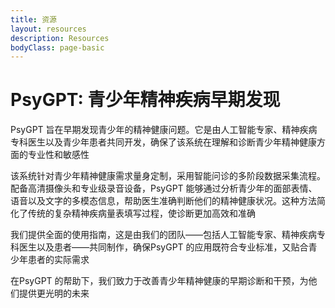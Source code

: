 ```yaml
---
title: 资源
layout: resources
description: Resources
bodyClass: page-basic
---
```


# PsyGPT: 青少年精神疾病早期发现

PsyGPT 旨在早期发现青少年的精神健康问题。它是由人工智能专家、精神疾病专科医生以及青少年患者共同开发，确保了该系统在理解和诊断青少年精神健康方面的专业性和敏感性

该系统针对青少年精神健康需求量身定制，采用智能问诊的多阶段数据采集流程。配备高清摄像头和专业级录音设备，PsyGPT 能够通过分析青少年的面部表情、语音以及文字的多模态信息，帮助医生准确判断他们的精神健康状况。这种方法简化了传统的复杂精神疾病量表填写过程，使诊断更加高效和准确

我们提供全面的使用指南，这是由我们的团队——包括人工智能专家、精神疾病专科医生以及患者——共同制作，确保PsyGPT 的应用既符合专业标准，又贴合青少年患者的实际需求

在PsyGPT 的帮助下，我们致力于改善青少年精神健康的早期诊断和干预，为他们提供更光明的未来